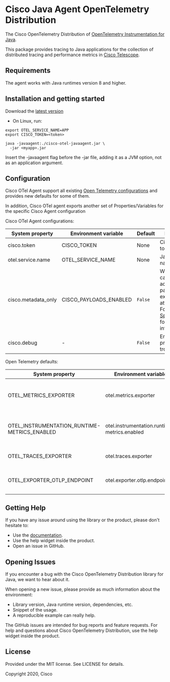 # Cisco Java Agent OpenTelemetry Distribution


The Cisco OpenTelemetry Distribution of [OpenTelemetry Instrumentation for Java](https://github.com/open-telemetry/opentelemetry-java-instrumentation).

This package provides tracing to Java applications for the collection of distributed tracing and performance metrics in [Cisco Telescope](https://app.telescope.com/?utm_source=github).

## Requirements

The agent works with Java runtimes version 8 and higher.

## Installation and getting started

Download the [latest version](https://cisco-java-sdk.s3.amazonaws.com/cisco-agent-1.0.0-all.jar)

* On Linux, run:
```shell
export OTEL_SERVICE_NAME=APP
export CISCO_TOKEN=<token>

java -javaagent:./cisco-otel-javaagent.jar \
  -jar <myapp>.jar
```
Insert the -javaagent flag before the -jar file, adding it as a JVM option, not as an application argument.

## Configuration
Cisco OTel Agent support all existing [Open Telemetry configurations](https://github.com/open-telemetry/opentelemetry-java-instrumentation/blob/main/docs/agent-config.md)
and provides new defaults for some of them.

In addition, Cisco OTel agent exports another set of Properties/Variables for the specific Cisco Agent configuration

Cisco OTel Agent configurations:

|System property                         |Environment variable          |Default          |Description
|----------------------------------------|------------------------------|-----------------|----------------|
|cisco.token                             | CISCO_TOKEN                  | None            | Cisco account token|
|otel.service.name                       | OTEL_SERVICE_NAME            | None            | Java service name|
|cisco.metadata_only                     | CISCO_PAYLOADS_ENABLED       | ```False```      | Whether to capture additional payloads and experimental attributes. Follow [Specifications](https://github.com/epsagon/cisco-otel-distribution-specifications) for more information.|
|cisco.debug                             | -                            | ```False```     |Enable debug prints for troubleshooting|


Open Telemetry defaults:

|System property                         |Environment variable          |Default          |Description    
|----------------------------------------|------------------------------|-----------------|----------------|
|OTEL_METRICS_EXPORTER                   | otel.metrics.exporter        | None            | By default, metrics are currently not supported|
|OTEL_INSTRUMENTATION_RUNTIME-METRICS_ENABLED                           | otel.instrumentation.runtime-metrics.enabled        | None            | By default, metrics are currently not supported|
|OTEL_TRACES_EXPORTER                   | otel.traces.exporter          | otlp            | Otlp over gRPC exporter|
|OTEL_EXPORTER_OTLP_ENDPOINT                   | otel.exporter.otlp.endpoint        | https://opentelemetry.tc.cisco.com/traces            | The Cisco Otlp-gRPC collector URL path|


## Getting Help

If you have any issue around using the library or the product, please don't hesitate to:

* Use the [documentation](https://docs.cisco.com).
* Use the help widget inside the product.
* Open an issue in GitHub.


## Opening Issues

If you encounter a bug with the Cisco OpenTelemetry Distribution library for Java, we want to hear about it.

When opening a new issue, please provide as much information about the environment:
* Library version, Java runtime version, dependencies, etc.
* Snippet of the usage.
* A reproducible example can really help.

The GitHub issues are intended for bug reports and feature requests.
For help and questions about Cisco OpenTelemetry Distribution, use the help widget inside the product.

## License

Provided under the MIT license. See LICENSE for details.

Copyright 2020, Cisco

